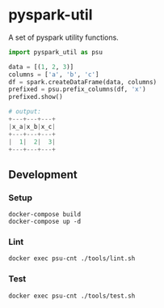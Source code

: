 # pyspark-util

A set of pyspark utility functions.

```python
import pyspark_util as psu

data = [(1, 2, 3)]
columns = ['a', 'b', 'c']
df = spark.createDataFrame(data, columns)
prefixed = psu.prefix_columns(df, 'x')
prefixed.show()

# output:
+---+---+---+
|x_a|x_b|x_c|
+---+---+---+
|  1|  2|  3|
+---+---+---+
```

## Development

### Setup

```
docker-compose build
docker-compose up -d
```

### Lint

```
docker exec psu-cnt ./tools/lint.sh
```

### Test

```
docker exec psu-cnt ./tools/test.sh
```
